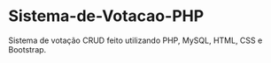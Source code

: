 # Sistema-de-Votacao-PHP

Sistema de votação CRUD feito utilizando PHP, MySQL, HTML, CSS e Bootstrap.

